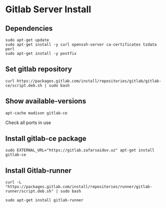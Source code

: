 # Gitlab Server Install
## Dependencies
```
sudo apt-get update
sudo apt-get install -y curl openssh-server ca-certificates tzdata perl
sudo apt-get install -y postfix
```

## Set gitlab repository
```
curl https://packages.gitlab.com/install/repositories/gitlab/gitlab-ce/script.deb.sh | sudo bash
```

## Show available-versions
```
apt-cache madison gitlab-ce 
```

Check all ports in use

## Install gitlab-ce package
```
sudo EXTERNAL_URL="https://gitlab.zafarsaidov.uz" apt-get install gitlab-ce
```

## Install Gitlab-runner
```
curl -L "https://packages.gitlab.com/install/repositories/runner/gitlab-runner/script.deb.sh" | sudo bash

sudo apt-get install gitlab-runner
```


